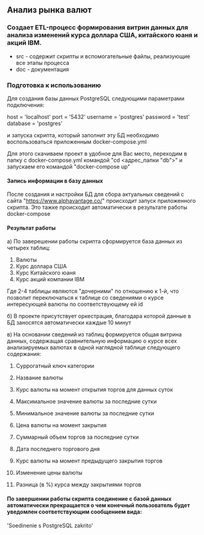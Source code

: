 

## Анализ рынка валют


### Создает ETL-процесс формирования витрин данных для анализа изменений курса доллара США, китайского юаня и акций IBM.

* src - содержит скрипты и вспомогательные файлы, реализующие все этапы процесса
* doc - документация


### Подготовка к использованию

Для создания базы данных PostgreSQL следующими параметрами подключения:

host = 'localhost'
port = '5432'
username = 'postgres'
password = 'test'
database = 'postgres'

и запуска скрипта, который заполнит эту БД необходимо воспользоваться приложенным docker-compose.yml

Для этого скачиваем проект в удобное для Вас место, переходим в папку с docker-compose.yml командой  "cd 
<адрес_папки "db">" и запускаем его командой "docker-compose up"

#### Запись информации в базу данных

После создания и настройки БД для сбора актуальных сведений с сайта "https://www.alphavantage.co/" происходит запуск 
приложенного скрипта.
Это тажке происходит автоматически в результате работы docker-compose

#### Результат работы

а) По заверешении работы скрипта сформируется база данных из четырех таблиц:

1. Валюты
2. Курс доллара США
3. Курс Китайского юаня
4. Курс акций компании IBM

Где 2-4 таблицы являются "дочерними" по отношению к 1-й, что позволит переключаться к таблице со сведениями о курсе 
интересующей валюты по соответствующему ей id

б) В проекте присутствует оркестрация, благодара которой данные в БД заносятся автоматически каждые 10 минут 

в) На основании сведений из таблиц формируется общая витрина данных, содержащая сравнительную информацию о курсе всех 
анализируемых валютах в одной наглядной таблице следующего содержания:

1. Суррогатный ключ категории

2. Название валюты

3. Курс валюты на момент открытия торгов для данных суток

4. Максимальное значение валюты за последние сутки

5. Минимальное значение валюты за последние сутки

6. Цена валюты на момент закрытия

7. Суммарный объем торгов за последние сутки

8. Дата последнего торгового дня

9. Курс валюты на момент предыдущего закрытия торгов

10. Изменение цены валюты

11. Разница (в %) курса между закрытиями торгов

#### По завершении работы скрипта соединение с базой данных автоматически прекращается о чем конечный пользователь будет уведомлен соответствующим сообщением вида:
'Soedinenie s PostgreSQL zakrito'